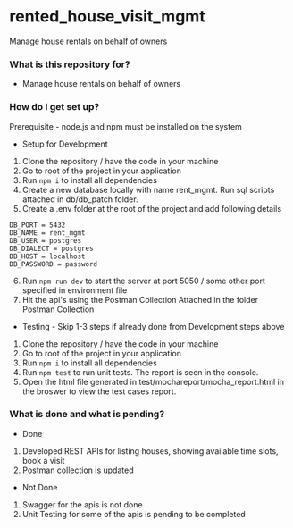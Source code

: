 # rented_house_visit_mgmt
Manage house rentals on behalf of owners

### What is this repository for? ###

* Manage house rentals on behalf of owners

### How do I get set up? ###

Prerequisite - node.js and npm must be installed on the system

* Setup for Development

1. Clone the repository / have the code in your machine
2. Go to root of the project in your application
3. Run `npm i` to install all dependencies
4. Create a new database locally with name rent_mgmt. Run sql scripts attached in db/db_patch folder.
5. Create a .env folder at the root of the project and add following details
```
DB_PORT = 5432
DB_NAME = rent_mgmt
DB_USER = postgres
DB_DIALECT = postgres
DB_HOST = localhost
DB_PASSWORD = password
```
6. Run `npm run dev` to start the server at port 5050 / some other port specified in environment file
7. Hit the api's using the Postman Collection Attached in the folder Postman Collection

* Testing -
Skip 1-3 steps if already done from Development steps above

1. Clone the repository / have the code in your machine
2. Go to root of the project in your application
3. Run `npm i` to install all dependencies
4. Run `npm test` to run unit tests. The report is seen in the console.
5. Open the html file generated in test/mochareport/mocha_report.html in the broswer to view the test cases report.

### What is done and what is pending? ###

* Done

1. Developed REST APIs for listing houses, showing available time slots, book a visit
2. Postman collection is updated

* Not Done

1. Swagger for the apis is not done
2. Unit Testing for some of the apis is pending to be completed